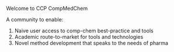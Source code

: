 Welcome to CCP CompMedChem

A community to enable:
1. Naive user access to comp-chem best-practice and tools
2. Academic route-to-market for tools and technologies
3. Novel method development that speaks to the needs of pharma
